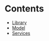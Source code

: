 # Contents 
- [Library](lib/Library.md)
- [Model](models/Models.md)
- [Services](services/Services.md)
